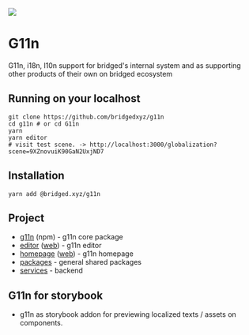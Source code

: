 ![](./branding/g11n-cover-shaed.png)

# G11n

G11n, i18n, l10n support for bridged's internal system and as supporting other products of their own on bridged ecosystem

## Running on your localhost

```
git clone https://github.com/bridgedxyz/g11n
cd g11n # or cd G11n
yarn
yarn editor
# visit test scene. -> http://localhost:3000/globalization?scene=9XZnovuiK90GaN2UxjND7
```

## Installation

```
yarn add @bridged.xyz/g11n
```

## Project

- [g11n](./g11n) (npm) - g11n core package
- [editor](./editor) ([web](https://globalization-editor-mz.bridged.xyz/)) - g11n editor
- [homepage](./homepage) ([web](https://globalization-homepage-mz.bridged.xyz/)) - g11n homepage
- [packages](./packages) - general shared packages
- [services](./services) - backend

## G11n for storybook

- g11n as storybook addon for previewing localized texts / assets on components.
